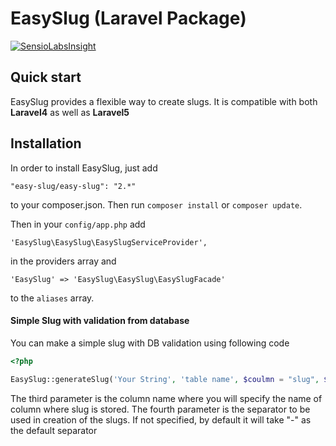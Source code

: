# EasySlug (Laravel Package)

[![SensioLabsInsight](https://insight.sensiolabs.com/projects/e072de49-18e4-4dba-81c4-02705fe32467/small.png)](https://insight.sensiolabs.com/projects/e072de49-18e4-4dba-81c4-02705fe32467)

## Quick start

EasySlug provides a flexible way to create slugs.
It is compatible with both **Laravel4** as well as **Laravel5**

## Installation

In order to install EasySlug, just add 

    "easy-slug/easy-slug": "2.*"

to your composer.json. Then run `composer install` or `composer update`.

Then in your `config/app.php` add 

    'EasySlug\EasySlug\EasySlugServiceProvider',
    
in the providers array and

    'EasySlug' => 'EasySlug\EasySlug\EasySlugFacade'
    
to the `aliases` array.

#### Simple Slug with validation from database

You can make a simple slug with DB validation using following code

```php
<?php

EasySlug::generateSlug('Your String', 'table name', $coulmn = "slug", $separator = '-')
```

The third parameter is the column name where you will specify the name of column where slug is stored.
The fourth parameter is the separator to be used in creation of the slugs. If not specified, by default it will take "-"
as the default separator
